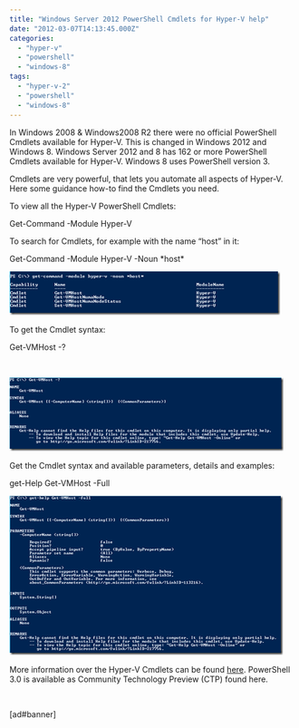 ```yaml
---
title: "Windows Server 2012 PowerShell Cmdlets for Hyper-V help"
date: "2012-03-07T14:13:45.000Z"
categories: 
  - "hyper-v"
  - "powershell"
  - "windows-8"
tags: 
  - "hyper-v-2"
  - "powershell"
  - "windows-8"
---
```


In Windows 2008 & Windows2008 R2 there were no official PowerShell Cmdlets available for Hyper-V. This is changed in Windows 2012 and Windows 8. Windows Server 2012 and 8 has 162 or more PowerShell Cmdlets available for Hyper-V. Windows 8 uses PowerShell version 3.

Cmdlets are very powerful, that lets you automate all aspects of Hyper-V.  Here some guidance how-to find the Cmdlets you need.

To view all the Hyper-V PowerShell Cmdlets:

Get-Command -Module Hyper-V

To search for Cmdlets, for example with the name “host” in it: 

Get-Command -Module Hyper-V -Noun \*host\*

[![image](images/image_thumb.png "image")](https://www.ivobeerens.nl/wp-content/uploads/2012/03/image.png)

To get the Cmdlet syntax:

Get-VMHost -?

 

[![image](images/image_thumb1.png "image")](https://www.ivobeerens.nl/wp-content/uploads/2012/03/image1.png)

Get the Cmdlet syntax and available parameters, details and examples:

get-Help Get-VMHost -Full

[![image](images/image_thumb2.png "image")](https://www.ivobeerens.nl/wp-content/uploads/2012/03/image2.png)

More information over the Hyper-V Cmdlets can be found [here](http://technet.microsoft.com/en-us/library/hh848559.aspx). PowerShell 3.0 is available as Community Technology Preview (CTP) found here.

 

 

\[ad#banner\]
